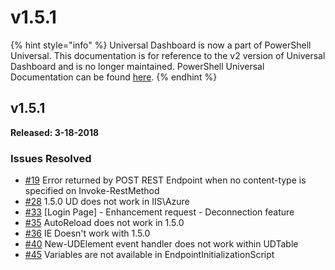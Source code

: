 # v1.5.1

{% hint style="info" %}
Universal Dashboard is now a part of PowerShell Universal. This documentation is for reference to the v2 version of Universal Dashboard and is no longer maintained. PowerShell Universal Documentation can be found [here](https://docs.ironmansoftware.com).
{% endhint %}

## v1.5.1

**Released: 3-18-2018**

### Issues Resolved

* [\#19](https://github.com/ironmansoftware/universal-dashboard/issues/19) Error returned by POST REST Endpoint when no content-type is specified on Invoke-RestMethod
* [\#28](https://github.com/ironmansoftware/universal-dashboard/issues/28) 1.5.0 UD does not work in IIS\Azure 
* [\#33](https://github.com/ironmansoftware/universal-dashboard/issues/33) \[Login Page\] - Enhancement request - Deconnection feature
* [\#35](https://github.com/ironmansoftware/universal-dashboard/issues/35) AutoReload does not work in 1.5.0 
* [\#36](https://github.com/ironmansoftware/universal-dashboard/issues/36) IE Doesn't work with 1.5.0
* [\#40](https://github.com/ironmansoftware/universal-dashboard/issues/40) New-UDElement event handler does not work within UDTable
* [\#45](https://github.com/ironmansoftware/universal-dashboard/issues/45) Variables are not available in EndpointInitializationScript 

